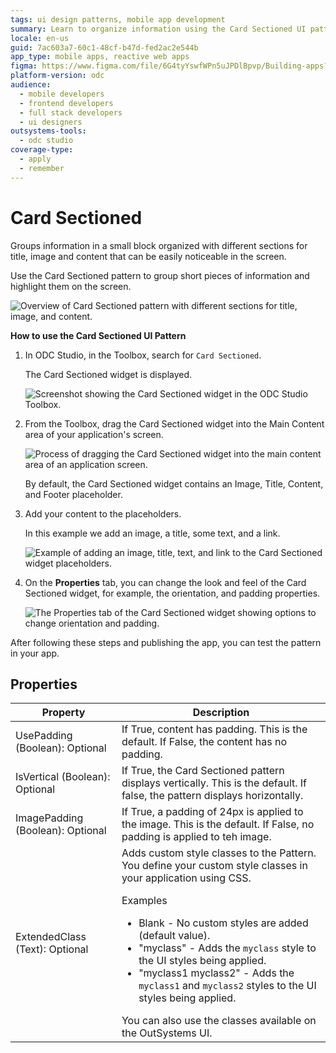```yaml
---
tags: ui design patterns, mobile app development
summary: Learn to organize information using the Card Sectioned UI pattern in OutSystems Developer Cloud (ODC).
locale: en-us
guid: 7ac603a7-60c1-48cf-b47d-fed2ac2e544b
app_type: mobile apps, reactive web apps
figma: https://www.figma.com/file/6G4tyYswfWPn5uJPDlBpvp/Building-apps?type=design&node-id=3203%3A10663&t=ZwHw8hXeFhwYsO5V-1
platform-version: odc
audience:
  - mobile developers
  - frontend developers
  - full stack developers
  - ui designers
outsystems-tools:
  - odc studio
coverage-type:
  - apply
  - remember
---
```


# Card Sectioned

Groups information in a small block organized with different sections for title, image and content that can be easily noticeable in the screen.

Use the Card Sectioned pattern to group short pieces of information and highlight them on the screen.

![Overview of Card Sectioned pattern with different sections for title, image, and content.](images/cardsection-3.png "Card Sectioned Pattern Overview")

**How to use the Card Sectioned UI Pattern**

1. In ODC Studio, in the Toolbox, search for `Card Sectioned`.

    The Card Sectioned widget is displayed.

    ![Screenshot showing the Card Sectioned widget in the ODC Studio Toolbox.](images/cardsection-1-ss.png "Card Sectioned Widget in ODC Studio Toolbox")

1. From the Toolbox, drag the Card Sectioned widget into the Main Content area of your application's screen.

    ![Process of dragging the Card Sectioned widget into the main content area of an application screen.](images/cardsection-2-ss.png "Dragging Card Sectioned Widget into Main Content Area")

    By default, the Card Sectioned widget contains an Image, Title, Content, and Footer placeholder.

1. Add your content to the placeholders.

    In this example we add an image, a title, some text, and a link.

    ![Example of adding an image, title, text, and link to the Card Sectioned widget placeholders.](images/cardsection-4-ss.png "Adding Content to Card Sectioned Widget")

1. On the **Properties** tab, you can change the look and feel of the Card Sectioned widget, for example, the orientation, and padding properties.

    ![The Properties tab of the Card Sectioned widget showing options to change orientation and padding.](images/cardsection-5-ss.png "Card Sectioned Widget Properties Tab")

After following these steps and publishing the app, you can test the pattern in your app.

## Properties

| Property                         | Description                                                                                                                                                                                                                                                                                                                                                                                                                                                                                                                                                                                                          |
|----------------------------------|----------------------------------------------------------------------------------------------------------------------------------------------------------------------------------------------------------------------------------------------------------------------------------------------------------------------------------------------------------------------------------------------------------------------------------------------------------------------------------------------------------------------------------------------------------------------------------------------------------------------|
| UsePadding (Boolean): Optional   | If True, content has padding. This is the default. If False, the content has no padding.                                                                                                                                                                                                                                                                                                                                                                                                                                                                                                                             |
| IsVertical (Boolean): Optional   | If True, the Card Sectioned pattern displays vertically. This is the default. If false, the pattern displays horizontally.                                                                                                                                                                                                                                                                                                                                                                                                                                                                                           |
| ImagePadding (Boolean): Optional | If True, a padding of 24px is applied to the image. This is the default. If False, no padding is applied to teh image.                                                                                                                                                                                                                                                                                                                                                                                                                                                                                               |
| ExtendedClass (Text): Optional   | Adds custom style classes to the Pattern. You define your custom style classes in your application using CSS.<p>Examples</p><ul><li>Blank - No custom styles are added (default value).</li><li>"myclass" - Adds the ``myclass`` style to the UI styles being applied.</li><li>"myclass1 myclass2" - Adds the ``myclass1`` and ``myclass2`` styles to the UI styles being applied.</li></ul>You can also use the classes available on the OutSystems UI. |
